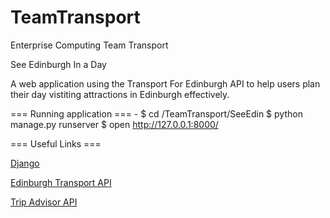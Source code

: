 # TeamTransport
Enterprise Computing Team Transport 

See Edinburgh In a Day

A web application using the Transport For Edinburgh API to help users plan their day vistiting attractions in Edinburgh effectively.

=== Running application === -
$ cd /TeamTransport/SeeEdin
$ python manage.py runserver
$ open http://127.0.0.1:8000/

=== Useful Links ===

[Django](https://www.djangoproject.com)

[Edinburgh Transport API](http://www.mybustracker.co.uk/docs/edinburgh/10124-MAN-11251-C%20MyBustracker%20Web%20Services%20-%20Third-party%20developer's%20guide.pdf)

[Trip Advisor API](https://developer-tripadvisor.com/content-api/description/)